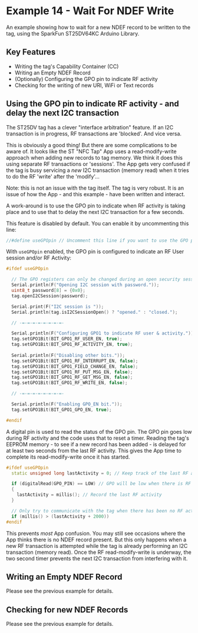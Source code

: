 # Example 14 - Wait For NDEF Write

An example showing how to wait for a new NDEF record to be written to the tag, using the SparkFun ST25DV64KC Arduino Library.

## Key Features

- Writing the tag's Capability Container (CC)
- Writing an Empty NDEF Record
- (Optionally) Configuring the GPO pin to indicate RF activity
- Checking for the writing of new URI, WiFi or Text records

## Using the GPO pin to indicate RF activity - and delay the next I2C transaction

The ST25DV tag has a clever "interface arbitration" feature. If an I2C transaction is in progress, RF transactions are 'blocked'. And vice versa.

This is obviously a good thing! But there are some complications to be aware of. It looks like the ST "NFC Tap" App uses a read-modify-write
approach when adding new records to tag memory. We think it does this using separate RF transactions or 'sessions'. The App gets very
confused if the tag is busy servicing a _new_ I2C transaction (memory read) when it tries to do the RF 'write' after the 'modify'...

Note: this is not an issue with the tag itself. The tag is very robust. It is an issue of how the App - and this example - have been written and interact.

A work-around is to use the GPO pin to indicate when RF activity is taking place and to use that to delay the next I2C transaction for a few seconds.

This feature is disabled by default. You can enable it by uncommenting this line:

```C++
//#define useGPOpin // Uncomment this line if you want to use the GPO pin to detect RF activity
```

With `useGPOpin` enabled, the GPO pin is configured to indicate an RF User session and/or RF Activity:

```C++
#ifdef useGPOpin

  // The GPO registers can only be changed during an open security session
  Serial.println(F("Opening I2C session with password."));
  uint8_t password[8] = {0x0};
  tag.openI2CSession(password);

  Serial.print(F("I2C session is "));
  Serial.println(tag.isI2CSessionOpen() ? "opened." : "closed.");

  // -=-=-=-=-=-=-=-=-

  Serial.println(F("Configuring GPO1 to indicate RF user & activity."));
  tag.setGPO1Bit(BIT_GPO1_RF_USER_EN, true);
  tag.setGPO1Bit(BIT_GPO1_RF_ACTIVITY_EN, true);
  
  Serial.println(F("Disabling other bits."));
  tag.setGPO1Bit(BIT_GPO1_RF_INTERRUPT_EN, false);
  tag.setGPO1Bit(BIT_GPO1_FIELD_CHANGE_EN, false);
  tag.setGPO1Bit(BIT_GPO1_RF_PUT_MSG_EN, false);
  tag.setGPO1Bit(BIT_GPO1_RF_GET_MSG_EN, false);
  tag.setGPO1Bit(BIT_GPO1_RF_WRITE_EN, false);

  // -=-=-=-=-=-=-=-=-

  Serial.println(F("Enabling GPO_EN bit."));
  tag.setGPO1Bit(BIT_GPO1_GPO_EN, true);

#endif
```

A digital pin is used to read the status of the GPO pin. The GPO pin goes low during RF activity and the code uses that to reset a timer.
Reading the tag's EEPROM memory - to see if a new record has been added - is delayed for at least two seconds from the last RF activity.
This gives the App time to complete its read-modify-write once it has started.

```C++
#ifdef useGPOpin
  static unsigned long lastActivity = 0; // Keep track of the last RF activity

  if (digitalRead(GPO_PIN) == LOW) // GPO will be low when there is RF activity
  {
    lastActivity = millis(); // Record the last RF activity
  }

  // Only try to communicate with the tag when there has been no RF activity for at least two seconds
  if (millis() > (lastActivity + 2000))
#endif
```

This prevents _most_ App confusion. You may still see occasions where the App thinks there is no NDEF record present. But this only happens when
a new RF transaction is attempted while the tag is already performing an I2C transaction (memory read). Once the RF read-modify-write is underway, the two second
timer prevents the next I2C transaction from interfering with it.

## Writing an Empty NDEF Record

Please see the previous example for details.

## Checking for new NDEF Records

Please see the previous example for details.

